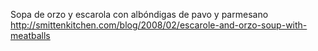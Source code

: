 Sopa de orzo y escarola con albóndigas de pavo y parmesano	http://smittenkitchen.com/blog/2008/02/escarole-and-orzo-soup-with-meatballs
